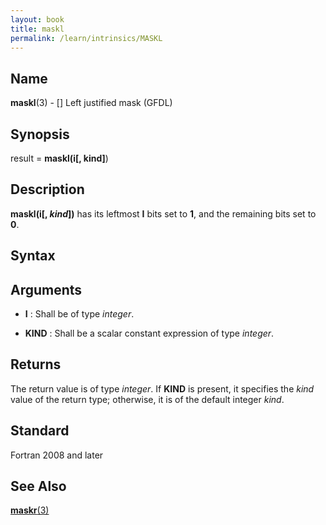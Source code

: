 ```yaml
---
layout: book
title: maskl
permalink: /learn/intrinsics/MASKL
---
```

## __Name__

__maskl__(3) - \[\] Left justified mask
(GFDL)

## __Synopsis__

result = __maskl(i\[, kind\]__)

## __Description__

__maskl(i\[, *kind*\])__ has its leftmost __I__ bits set to __1__, and the
remaining bits set to __0__.

## __Syntax__

## __Arguments__

  - __I__
    : Shall be of type _integer_.

  - __KIND__
    : Shall be a scalar constant expression of type _integer_.

## __Returns__

The return value is of type _integer_. If __KIND__ is present, it specifies
the *kind* value of the return type; otherwise, it is of the default
integer *kind*.

## __Standard__

Fortran 2008 and later

## __See Also__

[__maskr__(3)](MASKR)
